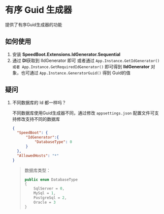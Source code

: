 # 有序 Guid 生成器

提供了有序Guid生成器的功能

## 如何使用

1. 安装 **SpeedBoot.Extensions.IdGenerator.Sequential**
2. 通过 **DI**获取到 IIdGenerator 即可 或者通过 ``` App.Instance.GetIdGenerator() 或者 App.Instance.GetRequiredIdGenerator() ``` 即可得到 **IIdGenerator** 对象，也可通过 ```App.Instance.GeneratorGuid()``` 得到 Guid的值

## 疑问

1. 不同数据库的 Id 都一样吗？

   不同数据库使用Guid生成器不同，通过修改 `appsettings.json` 配置文件可支持修改支持不同的数据库

   ```json
   {
     "SpeedBoot": {
         "IdGenerator":{
             "DatabaseType": 0
         }
     },
     "AllowedHosts": "*"
   }
   
   ```

   > 数据库类型：
   >
   > ```c#
   > public enum DatabaseType
   > {
   >     SqlServer = 0,
   >     MySql = 1,
   >     PostgreSql = 2,
   >     Oracle = 3
   > }
   > ```